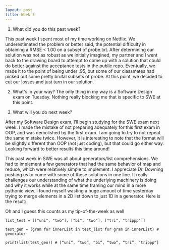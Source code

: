 ```yaml
---
layout: post
title: Week 5
---
```


1. What did you do this past week?
	
This past week I spent most of my time working on Netflix. We underestimated the problem or better said, the potential difficulty in obtaining a RMSE < 1.00 on a subset of probe.txt. After determining our solution was not as robust as we initially imagined, my partner and I went back to the drawing board to attempt to come up with a solution that could do better against the acceptance tests in the public repo. Eventually, we made it to the point of being under .95, but some of our classmates had picked out some pretty brutal subsets of probe. At this point, we decided to cut our losses and just turn in our solution. 

2. What's in your way?
The only thing in my way is a Software Design exam on Tuesday. Nothing really blocking me that is specific to SWE at this point. 

3. What will you do next week?

After my Software Design exam, I’ll begin studying for the SWE exam next week. I made the mistake of not preparing adequately for this first exam in OOP, and was demolished by the first exam. I am going to try to not repeat the same mistake twice. However, it is interesting to note that the format will be slightly different than OOP (not just coding), but that could go either way. Looking forward to better results this time around!

This past week in SWE was all about generators/list comprehensions. We had to implement a few generators that had the same behavior of map and reduce, which were relatively simple to implement. I appreciate Dr. Downing pushing us to come with some of these solutions in one line. It really challenges our understanding of what the underlying machinery is doing and why it works while at the same time framing our mind in a more pythonic view. I found myself wasting a huge amount of time yesterday trying to merge elements in a 2D list down to just 1D in a generator. Here is the result: 

Oh and I guess this counts as my tip-of-the-week as well 

    list_test = [["uni", "two"], ["bi", "two"], ["tri", "trippp"]]

    test_gen = (gram for innerList in test_list for gram in innerList) # generator

    print(list(test_gen)) # [“uni”, “two”, “bi”, “two”, “tri”, “trippp”]
